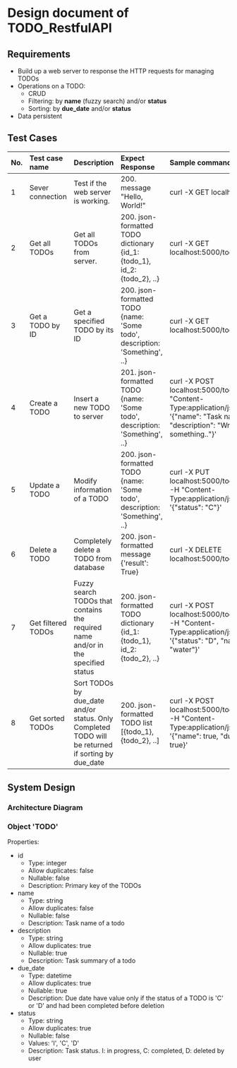 # Design document of TODO_RestfulAPI
## Requirements
- Build up a web server to response the HTTP requests for managing TODOs
- Operations on a TODO:
    - CRUD
    - Filtering: by **name** (fuzzy search) and/or **status**
    - Sorting: by **due_date** and/or **status**
- Data persistent

## Test Cases
| No. | Test case name     | Description                                                                                       | Expect Response                                                            | Sample command (use curl)                                                                                                                |
|:----|:-------------------|:--------------------------------------------------------------------------------------------------|:---------------------------------------------------------------------------|:-----------------------------------------------------------------------------------------------------------------------------------------|
| 1   | Sever connection   | Test if the web server is working.                                                                | 200. message "Hello, World!"                                               | curl -X GET localhost:5000                                                                                                               |
| 2   | Get all TODOs      | Get all TODOs from server.                                                                        | 200. json-formatted TODO dictionary {id_1: {todo_1}, id_2: {todo_2}, ..}   | curl -X GET localhost:5000/todo/tasks                                                                                                    |
| 3   | Get a TODO by ID   | Get a specified TODO by its ID                                                                    | 200. json-formatted TODO {name: 'Some todo', description: 'Something', ..} | curl -X GET localhost:5000/todo/tasks/1                                                                                                  |
| 4   | Create a TODO      | Insert a new TODO to server                                                                       | 201. json-formatted TODO {name: 'Some todo', description: 'Something', ..} | curl -X POST localhost:5000/todo/tasks -H "Content-Type:application/json" -d '{"name": "Task name", "description": "Write something.."}' |
| 5   | Update a TODO      | Modify information of a TODO                                                                      | 200. json-formatted TODO {name: 'Some todo', description: 'Something', ..} | curl -X PUT localhost:5000/todo/tasks/13 -H "Content-Type:application/json" -d '{"status": "C"}'                                         |
| 6   | Delete a TODO      | Completely delete a TODO from database                                                            | 200. json-formatted message {'result': True}                               | curl -X DELETE localhost:5000/todo/tasks/14                                                                                              |
| 7   | Get filtered TODOs | Fuzzy search TODOs that contains the required name and/or in the specified status                 | 200. json-formatted TODO dictionary {id_1: {todo_1}, id_2: {todo_2}, ..}   | curl -X POST localhost:5000/todo/tasks/filter -H "Content-Type:application/json" -d '{"status": "D", "name": "water"}'                   |
| 8   | Get sorted TODOs   | Sort TODOs by due_date and/or status. Only Completed TODO will be returned if sorting by due_date | 200. json-formatted TODO list [{todo_1}, {todo_2}, ..]                     | curl -X POST localhost:5000/todo/tasks/sort -H "Content-Type:application/json" -d '{"name": true, "due_date": true}'                     |

## System Design

### Architecture Diagram

### Object 'TODO'
Properties:
- id 
  - Type: integer
  - Allow duplicates: false
  - Nullable: false
  - Description: Primary key of the TODOs
- name
  - Type: string
  - Allow duplicates: false
  - Nullable: false
  - Description: Task name of a todo
- description
  - Type: string
  - Allow duplicates: true
  - Nullable: true
  - Description: Task summary of a todo
- due_date
  - Type: datetime
  - Allow duplicates: true
  - Nullable: true
  - Description: Due date have value only if the status of a TODO is 'C' or 'D' and had been completed before deletion
- status
  - Type: string
  - Allow duplicates: true
  - Nullable: false
  - Values: 'I', 'C', 'D'
  - Description: Task status. I: in progress, C: completed, D: deleted by user